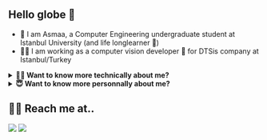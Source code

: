 ## Hello globe 👋
- 🦋 I am Asmaa, a Computer Engineering undergraduate student at Istanbul University (and life longlearner 🧐) 
- 👩‍💼 I am working as a computer vision developer 🤖 for DTSis company at Istanbul/Turkey


<details>
    <summary><b>👩‍💻 Want to know more technically about me?</b></summary>
  <br>

  - 💻 I have an experience in Web and Android development that I gained from internships and school projects I have did
  - 💫 I am working on artificial intelligence, machine learning and computer vision for now (very hard work 🤓)
  - 🧐 Specifically, I am focusing on implementing AI empowered projects on the <b>edge</b> 
  - 👀 For more detailed professional and educational info about me check out my [:bowtie: LinkedIn profile](https://www.linkedin.com/in/asmaamirkhan/)
  

  ![My github stats](https://github-readme-stats.vercel.app/api?username=asmaamirkhan&show_icons=true&theme=synthwave)

  
  - 👩‍💻 Platforms I had experience with:

[![](https://img.shields.io/badge/tensorflow-FF6F00?style=for-the-badge&logo=tensorflow&logoColor=white)]()
[![](https://img.shields.io/badge/python-3776AB?style=for-the-badge&logo=python&logoColor=white)]()
[![](https://img.shields.io/badge/++-877500?style=for-the-badge&logo=c&logoColor=white)]()
[![](https://img.shields.io/badge/Raspberry%20Pi-C51A4A?style=for-the-badge&logo=raspberry-pi&logoColor=white)]()
[![](https://img.shields.io/badge/React-61DAFB?style=for-the-badge&logo=react&logoColor=white)]()
[![](https://img.shields.io/badge/Node.js-339933?style=for-the-badge&logo=node.js&logoColor=white)]()
[![](https://img.shields.io/badge/Android-3DDC84?style=for-the-badge&logo=android&logoColor=white)]()


</details>

<details>
    <summary><b>😇 Want to know more personnally about me?</b></summary>
  <br>

  - 🦋 In love with challenges and <b>butterflies</b>
  - 💦 Can fit in any cup like water
  - 🍕 Hungry for knowledge and have passion in learning new things continuously
  - 🧐 Developing my self as a <b>HUMAN</b> is my top priority believing that making the world a better place to live starts from individuals 
  - 📜 Love quotes and sometimes share my own quotes at [asmaamir.com 🦋](https://asmaamir.com)
  - 🌺 Searching about beauty by inspecting details believing that it is reserved in them

</details>


## 🙆‍♀️ Reach me at..
[![](https://img.shields.io/badge/-0077B5?style=for-the-badge&logo=linkedin&logoColor=white)](https://www.linkedin.com/in/asmaamirkhan/)
[![](https://img.shields.io/badge/-D14836?style=for-the-badge&logo=gmail&logoColor=white)](mailto:asmaamirkhan.am@gmail.com)

